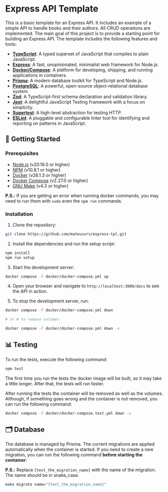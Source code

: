 # Express API Template

This is a basic template for an Express API. It includes an example of a simple API to handle books and their authors. All CRUD operations are implemented. The main goal of this project is to provide a starting point for building an Express API. The template includes the following features and tools:

- **[TypeScript](https://www.typescriptlang.org/)**: A typed superset of JavaScript that compiles to plain JavaScript.
- **[Express](https://expressjs.com/)**: A fast, unopinionated, minimalist web framework for Node.js.
- **[Docker/Compose](https://www.docker.com/)**: A platform for developing, shipping, and running applications in containers.
- **[Prisma](https://www.prisma.io/)**: A modern database toolkit for TypeScript and Node.js.
- **[PostgreSQL](https://www.postgresql.org/)**: A powerful, open-source object-relational database system.
- **[Zod](https://zod.dev/)**: A TypeScript-first schema declaration and validation library.
- **[Jest](https://jestjs.io/)**: A delightful JavaScript Testing Framework with a focus on simplicity.
- **[Supertest](https://github.com/ladjs/supertest#readme)**: A high-level abstraction for testing HTTP.
- **[ESLint](https://eslint.org/)**: A pluggable and configurable linter tool for identifying and reporting on patterns in JavaScript.

## :book: Getting Started

### Prerequisites

- [Node.js](https://nodejs.org/en/download/) (v20.16.0 or higher)
- [NPM](https://www.npmjs.com/get-npm) (v10.8.1 or higher)
- [Docker](https://www.docker.com/products/docker-desktop) (v26.1.3 or higher)
- [Docker Compose](https://docs.docker.com/compose/install/) (v2.27.0 or higher)
- [GNU Make](https://www.gnu.org/software/make/) (v4.3 or higher)

**P.S.:** If you are getting an error when running docker commands, you may need to run them with `sudo` even the `npm run` commands.

### Installation

1. Clone the repository:

```bash
git clone https://github.com/mateusvrs/express-tpl.git
```

2. Install the dependencies and run the setup script:

```bash
npm install
npm run setup
```

3. Start the development server:

```bash
docker compose -f docker/docker-compose.yml up
```

4. Open your browser and navigate to `http://localhost:3000/docs` to see the API in action.

5. To stop the development server, run:

```bash
docker compose -f docker/docker-compose.yml down

# or # to remove volumes

docker compose -f docker/docker-compose.yml down -v
```

## :bar_chart: Testing

To run the tests, execute the following command:

```bash
npm test
```

The first time you run the tests the docker image will be built, so it may take a little longer. After that, the tests will run faster.

After running the tests the container will be removed as well as the volumes. Although, if something goes wrong and the container is not removed, you can run the following command:

```bash
docker compose -f docker/docker-compose.test.yml down -v
```

## :card_index_dividers: Database

The database is managed by Prisma. The current migrations are applied automatically when the container is started. If you need to create a new migration, you can run the following command **before starting the container**:

**P.S.:** Replace `{text_the_migration_name}` with the name of the migration. The name should be in snake_case.

```bash
make migrate name="{text_the_migration_name}"
```

